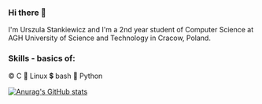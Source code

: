 ### Hi there 👋

I'm Urszula Stankiewicz and I'm a 2nd year student of Computer Science at AGH University of Science and Technology in Cracow, Poland.

### Skills - basics of:

©️  C
🐧  Linux
💲  bash 
🐍  Python



[![Anurag's GitHub stats](https://github-readme-stats.vercel.app/api?username=ustankie)](https://github.com/anuraghazra/github-readme-stats)


